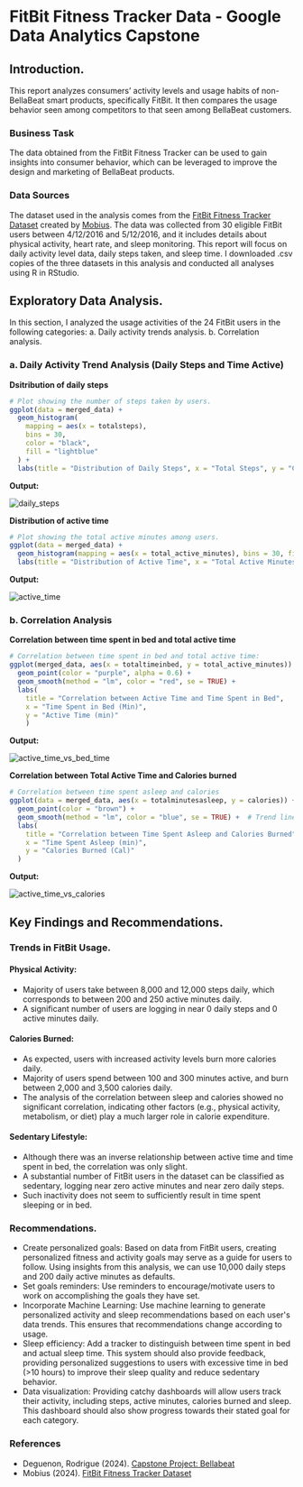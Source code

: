 # FitBit Fitness Tracker Data - Google Data Analytics Capstone

## **Introduction.**
This report analyzes consumers’ activity levels and usage habits of non-BellaBeat smart products, specifically FitBit. It then compares the usage behavior seen among competitors to that seen among BellaBeat customers.

### Business Task
The data obtained from the FitBit Fitness Tracker can be used to gain insights into consumer behavior, which can be leveraged to improve the design and marketing of BellaBeat products.

### Data Sources
The dataset used in the analysis comes from the [FitBit Fitness Tracker Dataset](http://www.kaggle.com/datasets/arashnic/fitbit/data) created by [Mobius](http://www.kaggle.com/arashnic). The data was collected from 30 eligible FitBit users between 4/12/2016 and 5/12/2016, and it includes details about physical activity, heart rate, and sleep monitoring. This report will focus on daily activity level data, daily steps taken, and sleep time. I downloaded .csv copies of the three datasets in this analysis and conducted all analyses using R in RStudio.

## **Exploratory Data Analysis.**
In this section, I analyzed the usage activities of the 24 FitBit users in the following categories: 
a. Daily activity trends analysis.
b. Correlation analysis.

### a. Daily Activity Trend Analysis (Daily Steps and Time Active)
**Dsitribution of daily steps**
```r
# Plot showing the number of steps taken by users. 
ggplot(data = merged_data) + 
  geom_histogram(
    mapping = aes(x = totalsteps), 
    bins = 30, 
    color = "black",
    fill = "lightblue"
  ) +
  labs(title = "Distribution of Daily Steps", x = "Total Steps", y = "Count")
```

**Output:** 

![daily_steps](https://github.com/user-attachments/assets/e9ba765a-8ddf-418a-b12e-86891d3c74ee)



**Distribution of active time**
```r
# Plot showing the total active minutes among users.
ggplot(data = merged_data) +
  geom_histogram(mapping = aes(x = total_active_minutes), bins = 30, fill = "violet", color = "black") +
  labs(title = "Distribution of Active Time", x = "Total Active Minutes", y = "Count")
```

**Output:**

![active_time](https://github.com/user-attachments/assets/43a3d91f-9683-4879-8bcc-6f76c49dae97)


### b. Correlation Analysis
**Correlation between time spent in bed and total active time**
```r
# Correlation between time spent in bed and total active time:
ggplot(merged_data, aes(x = totaltimeinbed, y = total_active_minutes)) +
  geom_point(color = "purple", alpha = 0.6) +
  geom_smooth(method = "lm", color = "red", se = TRUE) + 
  labs(
    title = "Correlation between Active Time and Time Spent in Bed",
    x = "Time Spent in Bed (Min)",
    y = "Active Time (min)"
    )
```

**Output:**

![active_time_vs_bed_time](https://github.com/user-attachments/assets/b38b885d-77c6-48a7-8ae4-029824b86721)


**Correlation between Total Active Time and Calories burned**
```r
# Correlation between time spent asleep and calories
ggplot(data = merged_data, aes(x = totalminutesasleep, y = calories)) +
  geom_point(color = "brown") +  
  geom_smooth(method = "lm", color = "blue", se = TRUE) +  # Trend line with confidence interval
  labs(
    title = "Correlation between Time Spent Asleep and Calories Burned",
    x = "Time Spent Asleep (min)",
    y = "Calories Burned (Cal)"
  )
```

**Output:**

![active_time_vs_calories](https://github.com/user-attachments/assets/137bd1b8-bbbc-45ec-9302-fc88c781e715)



## **Key Findings and Recommendations.**
### Trends in FitBit Usage.
#### Physical Activity:
- Majority of users take between 8,000 and 12,000 steps daily, which corresponds to between 200 and 250 active minutes daily. 
- A significant number of users are logging in near 0 daily steps and 0 active minutes daily.

#### Calories Burned:
- As expected, users with increased activity levels burn more calories daily. 
- Majority of users spend between 100 and 300 minutes active, and burn between 2,000 and 3,500 calories daily.
- The analysis of the correlation between sleep and calories showed no significant correlation, indicating other factors (e.g., physical activity, metabolism, or diet) play a much larger role in calorie expenditure.

#### Sedentary Lifestyle:
- Although there was an inverse relationship between active time and time spent in bed, the correlation was only slight.
- A substantial number of FitBit users in the dataset can be classified as sedentary, logging near zero active minutes and near zero daily steps. 
- Such inactivity does not seem to sufficiently result in time spent sleeping or in bed.

### Recommendations.
- Create personalized goals: Based on data from FitBit users, creating personalized fitness and activity goals may serve as a guide for users to follow. Using insights from this analysis, we can use 10,000 daily steps and 200 daily active minutes as defaults. 
- Set goals reminders: Use reminders to encourage/motivate users to work on accomplishing the goals they have set. 
- Incorporate Machine Learning: Use machine learning to generate personalized activity and sleep recommendations based on each user's data trends. This ensures that recommendations change according to usage. 
- Sleep efficiency: Add a tracker to distinguish between time spent in bed and actual sleep time. This system should also provide feedback, providing personalized suggestions to users with excessive time in bed (>10 hours) to improve their sleep quality and reduce sedentary behavior.
- Data visualization: Providing catchy dashboards will allow users track their activity, including steps, active minutes, calories burned and sleep. This dashboard should also show progress towards their stated goal for each category.

### References
- Deguenon, Rodrigue (2024). [Capstone Project: Bellabeat](https://www.kaggle.com/rodriguedeguenon)
- Mobius (2024). [FitBit Fitness Tracker Dataset](http://www.kaggle.com/datasets/arashnic/fitbit/data)
